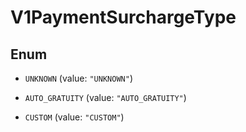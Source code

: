 
# V1PaymentSurchargeType

## Enum


* `UNKNOWN` (value: `"UNKNOWN"`)

* `AUTO_GRATUITY` (value: `"AUTO_GRATUITY"`)

* `CUSTOM` (value: `"CUSTOM"`)



